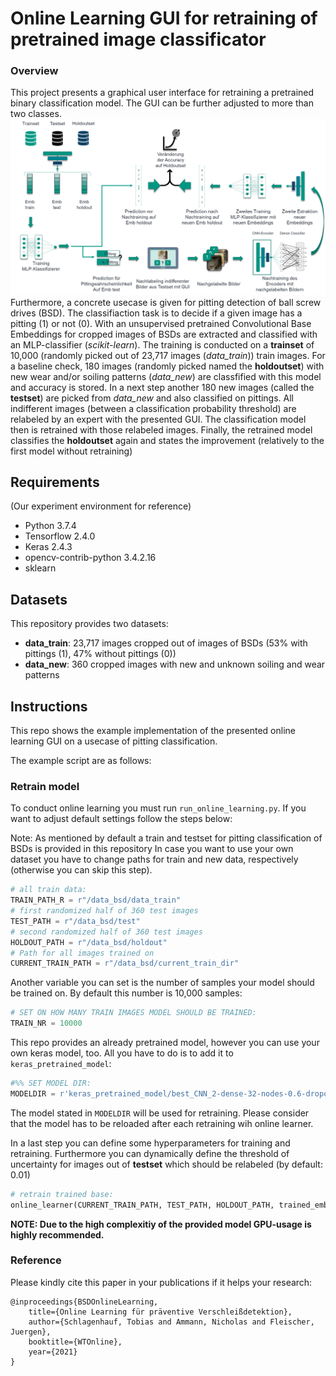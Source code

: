 # Online Learning GUI for retraining of pretrained image classificator

### **Overview**
This project presents a graphical user interface for retraining a pretrained binary classification model. The GUI can be further adjusted to more than two classes.
![](OL_process.png)
Furthermore, a concrete usecase is given for pitting detection of ball screw drives (BSD). The classifiaction task is to decide if a given image has a pitting (1) or not (0). With an unsupervised pretrained Convolutional Base Embeddings for cropped images of BSDs are extracted and classified with an MLP-classifier (*scikit-learn*). The training is conducted on a **trainset** of 10,000 (randomly picked out of 23,717 images (*data_train*)) train images. For a baseline check, 180 images (randomly picked named the **holdoutset**) with new wear and/or soiling patterns (*data_new*) are classfified with this model and accuracy is stored.
In a next step another 180 new images (called the **testset**) are picked from *data_new* and also classified on pittings. All indifferent images (between a classification probability threshold) are relabeled by an expert with the presented GUI. The classification model then is retrained with those relabeled images. Finally, the retrained model classifies the **holdoutset** again and states the improvement (relatively to the first model without retraining)


## Requirements

(Our experiment environment for reference)

* Python 3.7.4
* Tensorflow 2.4.0
* Keras 2.4.3
* opencv-contrib-python 3.4.2.16
* sklearn


## Datasets
This repository provides two datasets:
* **data_train**: 23,717 images cropped out of images of BSDs (53% with pittings (1), 47% without pittings (0))
* **data_new**: 360 cropped images with new and unknown soiling and wear patterns 


## Instructions
This repo shows the example implementation of the presented online learning GUI on a usecase of pitting classification.

The example script are as follows:

### Retrain model
To conduct online learning you must run `run_online_learning.py`. If you want to adjust default settings follow the steps below:

Note: As mentioned by default a train and testset for pitting classification of BSDs is provided in this repository
In case you want to use your own dataset you have to change paths for train and new data, respectively (otherwise you can skip this step).

```python
# all train data:
TRAIN_PATH_R = r"/data_bsd/data_train"
# first randomized half of 360 test images
TEST_PATH = r"/data_bsd/test"
# second randomized half of 360 test images
HOLDOUT_PATH = r"/data_bsd/holdout"
# Path for all images trained on 
CURRENT_TRAIN_PATH = r"/data_bsd/current_train_dir"
```

Another variable you can set is the number of samples your model should be trained on.
By default this number is 10,000 samples:
```python
# SET ON HOW MANY TRAIN IMAGES MODEL SHOULD BE TRAINED:
TRAIN_NR = 10000
```

This repo provides an already pretrained model, however you can use your own keras model, too.
All you have to do is to add it to `keras_pretrained_model`:

```python
#%% SET MODEL DIR:
MODELDIR = r'keras_pretrained_model/best_CNN_2-dense-32-nodes-0.6-dropout'
```
The model stated in `MODELDIR` will be used for retraining. Please consider that the model has to be reloaded after each retraining wih online learner.

In a last step you can define some hyperparameters for training and retraining.
Furthermore you can dynamically define the threshold of uncertainty for images out of **testset** which should be relabeled (by default: 0.01)

```python
# retrain trained base:
online_learner(CURRENT_TRAIN_PATH, TEST_PATH, HOLDOUT_PATH, trained_embedder=trained_base, threshold=0.05, batch_size=16, dropout=0.6)
```


**NOTE: Due to the high complexitiy of the provided model GPU-usage is highly recommended.**
### Reference

Please kindly cite this paper in your publications if it helps your research:

```
@inproceedings{BSDOnlineLearning,
	title={Online Learning für präventive Verschleißdetektion},
	author={Schlagenhauf, Tobias and Ammann, Nicholas and Fleischer, Juergen},
    booktitle={WTOnline},
	year={2021}
}
```
